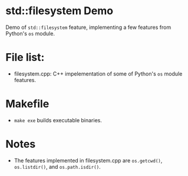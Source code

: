 # std::filesystem Demo
Demo of `std::filesystem` feature, implementing a few features from Python's `os` module. 

# File list:
- filesystem.cpp: C++ impelementation of some of Python's `os` module features. 

# Makefile
- `make exe` builds executable binaries.

# Notes
- The features implemented in filesystem.cpp are `os.getcwd()`, `os.listdir()`, and `os.path.isdir()`. 
